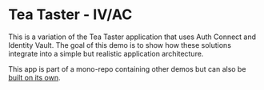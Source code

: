 # Tea Taster - IV/AC

This is a variation of the Tea Taster application that uses Auth Connect and Identity Vault. The goal of this demo is to show how these solutions integrate into a simple but realistic application architecture.

This app is part of a mono-repo containing other demos but can also be [built on its own](../../README.md#build-a-stand-alone-project).
